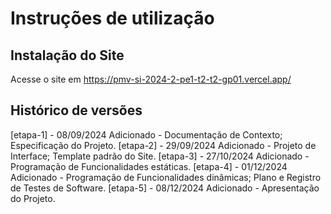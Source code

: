 # Instruções de utilização

## Instalação do Site

Acesse o site em https://pmv-si-2024-2-pe1-t2-t2-gp01.vercel.app/

## Histórico de versões

[etapa-1] - 08/09/2024
Adicionado - Documentação de Contexto; Especificação do Projeto.
[etapa-2] - 29/09/2024
Adicionado - Projeto de Interface; Template padrão do Site.
[etapa-3] - 27/10/2024
Adicionado - Programação de Funcionalidades estáticas.
[etapa-4] - 01/12/2024
Adicionado - Programação de Funcionalidades dinâmicas; Plano e Registro de Testes de Software.
[etapa-5] - 08/12/2024
Adicionado - Apresentação do Projeto.
